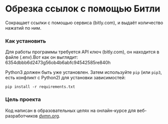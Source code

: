 ﻿# Обрезка ссылок с помощью Битли

Сокращает ссылки с помощью сервиса (bitly.com), и выдаёт количество нажатий по ним.
### Как установить

Для работы программы требуется API ключ (bitly.com), он находится в файле (.env).Вот как он выглядит: 6354dbbb6d2473g56ob4b6abfc94542585re840h

Python3 должен быть уже установлен. 
Затем используйте `pip` (или `pip3`, есть конфликт с Python2) для установки зависимостей:
```
pip install -r requirements.txt
```

### Цель проекта

Код написан в образовательных целях на онлайн-курсе для веб-разработчиков [dvmn.org](https://dvmn.org/).

